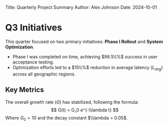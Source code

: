 Title: Quarterly Project Summary
Author: Alex Johnson
Date: 2024-10-01

# Q3 Initiatives

This quarter focused on two primary initiatives: **Phase I Rollout** and **System Optimization**.

- Phase I was completed on time, achieving $98.5\\%$ success in user acceptance testing.
- Optimization efforts led to a $15\\%$ reduction in average latency ($L_{avg}$) across all geographic regions.

## Key Metrics
The overall growth rate ($G$) has stabilized, following the formula:
$$
G(t) = G_0 e^{-\\lambda t}
$$
Where $G_0 = 10$ and the decay constant $\\lambda = 0.05$.
